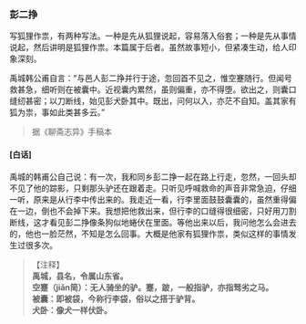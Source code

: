 <script type="text/javascript">
    var head = document.getElementsByTagName('head')[0];
    cssURL = '/public/liao.css';
    linkTag = document.createElement('link');
    linkTag.href = cssURL;
    linkTag.setAttribute('type','text/css');
    linkTag.setAttribute('rel','stylesheet');
    head.appendChild(linkTag);
</script>
### 彭二挣

写狐狸作祟，有两种写法。一种是先从狐狸说起，容易落入俗套；一种是先从事情说起，然后讲明是狐狸作祟。本篇属于后者。虽然故事短小，但紧凑生动，给人印象深刻。

禹城韩公甫自言：“与邑人彭二挣并行于途，忽回首不见之，惟空蹇随行。但闻号救甚急，细听则在被囊中。近视囊内累然，虽则偏重，亦不得堕。欲出之，则囊口缝纫甚密；以刀断线，始见彭犬卧其中。既出，问何以入，亦茫不自知。盖其家有狐为祟，事如此类甚多云。”

</section>

> 据《聊斋志异》手稿本

#### [白话]
<aside>

禹城的韩甫公自己说：有一次，我和同乡彭二挣一起在路上行走，忽然，一回头却不见了他的踪影，只剩那头驴还在跟着走。只听见呼喊救命的声音非常急迫，仔细一听，原来是从行李中传出来的。我走近一看，行李里面鼓鼓囊囊的，虽然重得偏在一边，倒也不会掉下来。我想把他救出来，但行李的口缝得很细密，只好用刀割断线，这才看见彭二挣像条狗似地蜷伏在里面。等他出来以后，我问他怎么会进去的，他也一脸茫然，不知是怎么回事。大概是他家有狐狸作祟，类似这样的事情发生过很多次。

</aside>

> 【注释】  
<b>禹城，县名，令属山东省。  
<b>空蹇（jiǎn简）</b>：无人骑坐的驴。蹇，跛，一般指驴，亦指驽劣之马。  
<b>被囊</b>：即被袋，今称行李袋，俗以之搭于驴背。  
<b>犬卧</b>：像犬一样伏卧。  
